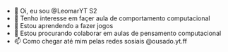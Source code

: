 - 👋 Oi, eu sou @LeomarYT S2
- 👀 Tenho interesse em façer aula de comportamento computacional 
- 🌱 Estou aprendendo a fazer jogos
- 💞️ Estou procurando colaborar em aulas de pensamento computacional
- 📫 Como chegar até mim pelas redes sosiais @ousado.yt.ff

<!---
leomarYT/LeomarYT é um repositório ✨ especial ✨ porque seu `README.md` (este arquivo) aparece no seu perfil do GitHub.

Você pode clicar no link Visualizar para dar uma olhada nas suas alterações.
--->
